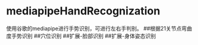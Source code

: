 # mediapipeHandRecognization
使用谷歌的mediapipe进行手势识别，可进行左右手判别。
##根据21关节点弯曲度手势识别
##穴位识别
##扩展-脸部识别
##扩展-身体姿态识别
